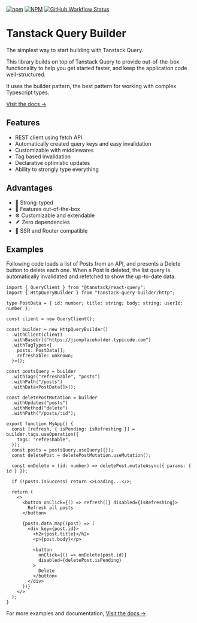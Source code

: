 [![npm](https://img.shields.io/npm/v/tanstack-query-builder?style=for-the-badge)](https://www.npmjs.com/package/tanstack-query-builder)
[![NPM](https://img.shields.io/npm/l/tanstack-query-builder?style=for-the-badge)](https://github.com/KurtGokhan/tanstack-query-builder/blob/main/LICENSE)
[![GitHub Workflow Status](https://img.shields.io/github/actions/workflow/status/KurtGokhan/tanstack-query-builder/ci.yml?style=for-the-badge)](https://github.com/KurtGokhan/tanstack-query-builder/actions/workflows/ci.yml)

# Tanstack Query Builder

The simplest way to start building with Tanstack Query.

This library builds on top of Tanstack Query to provide out-of-the-box functionality to help you get started faster, and keep the application code well-structured.

It uses the builder pattern, the best pattern for working with complex Typescript types.

[Visit the docs →](https://gkurt.com/tanstack-query-builder/)

## Features

- REST client using fetch API
- Automatically created query keys and easy invalidation
- Customizable with middlewares
- Tag based invalidation
- Declarative optimistic updates
- Ability to strongly type everything

## Advantages

- 💪 Strong-typed
- 🚀 Features out-of-the-box
- ⚙️ Customizable and extendable
- 🪶 Zero dependencies
- 🚢 SSR and Router compatible

## Examples

Following code loads a list of Posts from an API, and presents a Delete button to delete each one.
When a Post is deleted, the list query is automatically invalidated and refetched to show the up-to-date data.

```tsx
import { QueryClient } from "@tanstack/react-query";
import { HttpQueryBuilder } from "tanstack-query-builder/http";

type PostData = { id: number; title: string; body: string; userId: number };

const client = new QueryClient();

const builder = new HttpQueryBuilder()
  .withClient(client)
  .withBaseUrl("https://jsonplaceholder.typicode.com")
  .withTagTypes<{
    posts: PostData[];
    refreshable: unknown;
  }>();

const postsQuery = builder
  .withTags("refreshable", "posts")
  .withPath("/posts")
  .withData<PostData[]>();

const deletePostMutation = builder
  .withUpdates("posts")
  .withMethod("delete")
  .withPath("/posts/:id");

export function MyApp() {
  const [refresh, { isPending: isRefreshing }] = builder.tags.useOperation({
    tags: "refreshable",
  });
  const posts = postsQuery.useQuery({});
  const deletePost = deletePostMutation.useMutation();

  const onDelete = (id: number) => deletePost.mutateAsync({ params: { id } });

  if (!posts.isSuccess) return <>Loading...</>;

  return (
    <>
      <button onClick={() => refresh()} disabled={isRefreshing}>
        Refresh all posts
      </button>

      {posts.data.map((post) => (
        <div key={post.id}>
          <h2>{post.title}</h2>
          <p>{post.body}</p>

          <button
            onClick={() => onDelete(post.id)}
            disabled={deletePost.isPending}
          >
            Delete
          </button>
        </div>
      ))}
    </>
  );
}
```

For more examples and documentation, [Visit the docs →](https://gkurt.com/tanstack-query-builder/)
